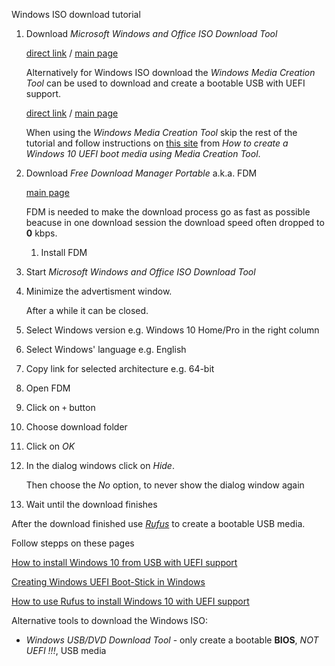 Windows ISO download tutorial

1. Download _Microsoft Windows and Office ISO Download Tool_

    [direct link](https://www.heidoc.net/php/Windows-ISO-Downloader.exe) / [main page](https://www.heidoc.net/joomla/technology-science/microsoft/67-microsoft-windows-and-office-iso-download-tool)

    Alternatively for Windows ISO download the _Windows Media Creation Tool_ can be used to download and create a bootable USB with UEFI support.

    [direct link](https://go.microsoft.com/fwlink/?LinkId=691209) / [main page](https://www.microsoft.com/en-us/software-download/windows10)

    When using the _Windows Media Creation Tool_ skip the rest of the tutorial and follow instructions on [this site](https://www.windowscentral.com/how-create-windows-10-usb-bootable-media-uefi-support) from _How to create a Windows 10 UEFI boot media using Media Creation Tool_.

1. Download _Free Download Manager Portable_ a.k.a. FDM

    [main page](https://portableapps.com/apps/internet/free-download-manager-portable)

    FDM is needed to make the download process go as fast as possible beacuse in one download session the download speed often dropped to **0** kbps.

    1. Install FDM

1. Start _Microsoft Windows and Office ISO Download Tool_
1. Minimize the advertisment window.

    After a while it can be closed.
1. Select Windows version e.g. Windows 10 Home/Pro in the right column
1. Select Windows' language e.g. English
1. Copy link for selected architecture e.g. 64-bit
1. Open FDM
1. Click on `+` button
1. Choose download folder
1. Click on _OK_
1. In the dialog windows click on _Hide_.

    Then choose the _No_ option, to never show the dialog window again

1. Wait until the download finishes

After the download finished use [_Rufus_](https://rufus.ie/) to create a bootable USB media.

Follow stepps on these pages

[How to install Windows 10 from USB with UEFI support](https://www.windowscentral.com/how-create-windows-10-usb-bootable-media-uefi-support)

[Creating Windows UEFI Boot-Stick in Windows](https://www.thomas-krenn.com/en/wiki/Creating_Windows_UEFI_Boot-Stick_in_Windows)

[How to use Rufus to install Windows 10 with UEFI support](https://www.aioboot.com/en/how-to-use-rufus-to-install-windows-10/)

Alternative tools to download the Windows ISO:

- _Windows USB/DVD Download Tool_ - only create a bootable **BIOS**, _NOT UEFI !!!_, USB media